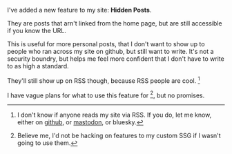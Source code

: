 I've added a new feature to my site: **Hidden Posts**.

They are posts that arn't linked from the home page, but are still accessible if you know the URL.

This is useful for more personal posts, that I don't want to show up to people who ran across my site on github, but still want to write. It's not a security boundry, but helps me feel more confident that I don't have to write to as high a standard.

They'll still show up on RSS though, because RSS people are cool. [^rss]

I have vague plans for what to use this feature for [^plans], but no promises.

[^rss]: I don't know if anyone reads my site via RSS. If you do, let me know, either on [github](https://github.com/aDotInTheVoid/aDotInTheVoid.github.io/issues/new), or [mastodon](https://social.treehouse.systems/@aDot), or bluesky.

[^plans]: Believe me, I'd not be hacking on features to my custom SSG if I wasn't going to use them.